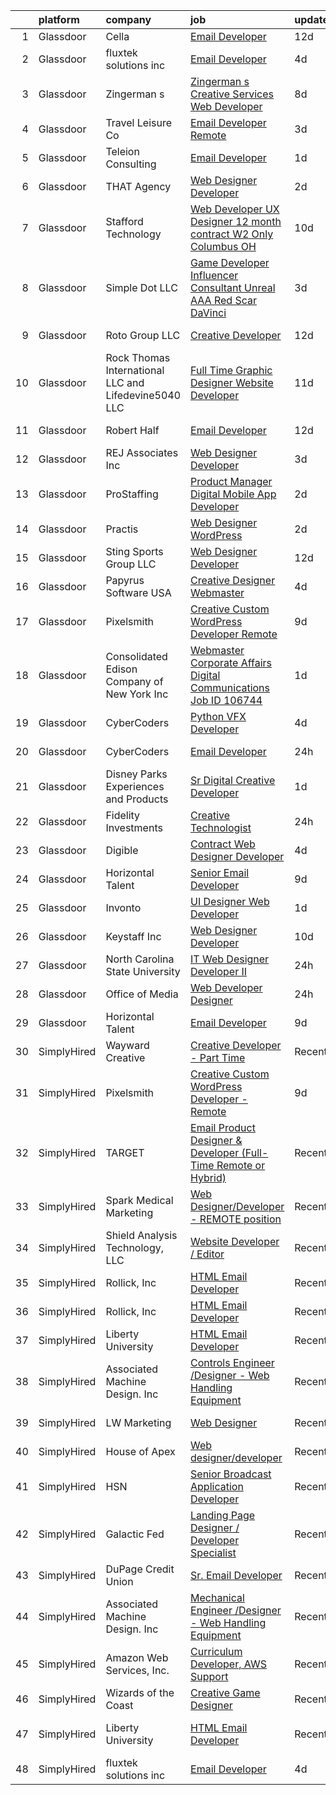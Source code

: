 

|    | platform    | company                                              | job                                                                                                                                                                                                                                                                                                                                                                                                                                                                                                                                                                                                                                                                                                                                                                                                                                                                                                                                                                                                                                                                                                                                                                                                                                                                                                                                                                    | update_time   | location                  |
|---:|:------------|:-----------------------------------------------------|:-----------------------------------------------------------------------------------------------------------------------------------------------------------------------------------------------------------------------------------------------------------------------------------------------------------------------------------------------------------------------------------------------------------------------------------------------------------------------------------------------------------------------------------------------------------------------------------------------------------------------------------------------------------------------------------------------------------------------------------------------------------------------------------------------------------------------------------------------------------------------------------------------------------------------------------------------------------------------------------------------------------------------------------------------------------------------------------------------------------------------------------------------------------------------------------------------------------------------------------------------------------------------------------------------------------------------------------------------------------------------|:--------------|:--------------------------|
|  1 | Glassdoor   | Cella                                                | [Email Developer](https://www.glassdoor.com/partner/jobListing.htm?pos=111&ao=1110586&s=58&guid=00000181e6dac365b4548f1a986017db&src=GD_JOB_AD&t=SR&vt=w&cs=1_593c18aa&cb=1657435505849&jobListingId=1007966590061&cpc=AC285F3A3ECA6BB0&jrtk=3-0-1g7jdlgsak61d801-1g7jdlgsnirlr800-7f36455821577555--6NYlbfkN0ABL5jwqrJX8j4-zsE1pdctockIOMh3bUiDojLxDHSgfnyfdrl215GIT9Vdrv6w9UlNAQDe9zgpwkRXFAZA5RALH8YE3RIAvvXzonzkZLfOerjsePMXvogECXS4c0ppzz40V83eF5oGg6bBktiSeaQIe9_A--3_Y5nLzkkj9onER-eZIhOaVVd_mNW-7LL748JBQDnemcUratIjm8E2wpFrSjbWnOR1TlbR65NsNYz7RlezqK3NnN-pKBSJKHNJOmNXcE6Vu3j8WvGiSuPEenpNo7dlb5zrlA0C7Cjk7SZs7TGA_9QHyCmiZzmzGM_kqDYTq4DKs2r0ukTd9piTZtlUvf7CLEZc4H1zZoqE1GNA663kl61wgqQDcxdD-vgELSpeVuiWDxk0p9jvhskrivYxfnhQ9hP732pBnoJj5bEsGoAL2_80S1cxFGE6AU_PNwuA66xp55uKSBC-qv0dxtOtfmtLDvPZn5QDfZwCn6Fg588Py1u8l8wpagEG-t9rO5owEb8TA37VgYJCbxq8KMLPQ-8HMFyI_myQP9Pa1a9FYpJwUvkRVyArG085IBo3-CYkd4BNPZSom01Xe2nbDs3t0aIDDiGe5dkrJJkfEaDkWB21LURamnsyPEmK515QIxMwFi8HFBw4Wb8EKv8VLWjcyot37yodPi949hYJjrwtWs6oilXQ7jRswXYGQwA0DmowViOwmkJTcbMHhjfYp27w50u3_YW1G7MjSkDso5uJ22nYWdHAZFl-)                                                                                                                                                                                                                                                                  | 12d           | Dallas, TX                |
|  2 | Glassdoor   | fluxtek solutions inc                                | [Email Developer](https://www.glassdoor.com/partner/jobListing.htm?pos=130&ao=1136043&s=58&guid=00000181e6dac365b4548f1a986017db&src=GD_JOB_AD&t=SR&vt=w&ea=1&cs=1_a1c0bc06&cb=1657435505852&jobListingId=1007984862555&jrtk=3-0-1g7jdlgsak61d801-1g7jdlgsnirlr800-1c6e3ef8f3a17f53-)                                                                                                                                                                                                                                                                                                                                                                                                                                                                                                                                                                                                                                                                                                                                                                                                                                                                                                                                                                                                                                                                                  | 4d            | Remote                    |
|  3 | Glassdoor   | Zingerman s                                          | [Zingerman s Creative Services Web Developer](https://www.glassdoor.com/partner/jobListing.htm?pos=119&ao=1136043&s=58&guid=00000181e6dac365b4548f1a986017db&src=GD_JOB_AD&t=SR&vt=w&cs=1_0a281d7a&cb=1657435505852&jobListingId=1007977772360&jrtk=3-0-1g7jdlgsak61d801-1g7jdlgsnirlr800-e499b32af42d88a0-)                                                                                                                                                                                                                                                                                                                                                                                                                                                                                                                                                                                                                                                                                                                                                                                                                                                                                                                                                                                                                                                           | 8d            | Ann Arbor, MI             |
|  4 | Glassdoor   | Travel   Leisure Co                                  | [Email Developer   Remote  ](https://www.glassdoor.com/partner/jobListing.htm?pos=120&ao=1136043&s=58&guid=00000181e6dac365b4548f1a986017db&src=GD_JOB_AD&t=SR&vt=w&cs=1_b45f61de&cb=1657435505852&jobListingId=1007987719084&jrtk=3-0-1g7jdlgsak61d801-1g7jdlgsnirlr800-df45235fbaa2db25-)                                                                                                                                                                                                                                                                                                                                                                                                                                                                                                                                                                                                                                                                                                                                                                                                                                                                                                                                                                                                                                                                            | 3d            | Orlando, FL               |
|  5 | Glassdoor   | Teleion Consulting                                   | [Email Developer](https://www.glassdoor.com/partner/jobListing.htm?pos=124&ao=1136043&s=58&guid=00000181e6dac365b4548f1a986017db&src=GD_JOB_AD&t=SR&vt=w&cs=1_f402a8fe&cb=1657435505852&jobListingId=1007993410201&jrtk=3-0-1g7jdlgsak61d801-1g7jdlgsnirlr800-f79fce18421b1974-)                                                                                                                                                                                                                                                                                                                                                                                                                                                                                                                                                                                                                                                                                                                                                                                                                                                                                                                                                                                                                                                                                       | 1d            | Seattle, WA               |
|  6 | Glassdoor   | THAT Agency                                          | [Web Designer Developer](https://www.glassdoor.com/partner/jobListing.htm?pos=105&ao=1110586&s=58&guid=00000181e6dac365b4548f1a986017db&src=GD_JOB_AD&t=SR&vt=w&ea=1&cs=1_32015969&cb=1657435505848&jobListingId=1007990020797&cpc=EA19F5B90D514204&jrtk=3-0-1g7jdlgsak61d801-1g7jdlgsnirlr800-0c50c41ba30ab75e--6NYlbfkN0CNPXhQHeQmpFLG1zbnVry6FDwS6k36Zx3mOturxRE7VTwd-PHBCgegvK6MSUCpLPNO5VeDiSWy4Jg_X4vF36py9cvxKfHCa3YoYBIzWKw3WHI5I-J9NyizVTVDg5tcklXjn-A-4m5usbuY75GunOoLcnQEC6itfPuGb4uBUW9zcmWdS5i-3rDgLi_VQXhNEa-1ifv7vxm_9tMly4XF2rnljGmNI_KVv9uOyub_deCoLDCFCTsdmUmA-k0Q7cRTuC1ycwMB4y-3sqw4yj9EEJW7a9hqPwgDWMbuECbdYOGAEYLQa4hp7pGqBp83Ua3iKq2atl7iTWDH00s-W9Dc89Z2VYftxHUrf933EFlkDOzRQAh2RzE_FXVoOAqaHMkhRRA8T9MOETmJbSOfOdpawJU6rFfvB5AWHAS8LNdhZfVxNAsXMOQSkCMKvhADcbGpyn5J67-vLydKSX8JaCQ6p9UoXk93BPWkKji05HFRqidSwfj1QW9g3oVLF36IgGmMpdA%3D)                                                                                                                                                                                                                                                                                                                                                                                                                                                                                                        | 2d            | West Palm Beach, FL       |
|  7 | Glassdoor   | Stafford Technology                                  | [Web Developer UX Designer   12 month contract   W2 Only   Columbus  OH](https://www.glassdoor.com/partner/jobListing.htm?pos=110&ao=1110586&s=58&guid=00000181e6dac365b4548f1a986017db&src=GD_JOB_AD&t=SR&vt=w&ea=1&cs=1_8aa897ea&cb=1657435505850&jobListingId=1007971130812&cpc=DF7064BA3070673B&jrtk=3-0-1g7jdlgsak61d801-1g7jdlgsnirlr800-e39db80a9aa7d04f--6NYlbfkN0Dh8yKYC7BtZqCs9O06EjIceWgqnuO8KhgnlZL1JbrNEHyUzea-VWsO4AwzTdDq9oex065CnBuZNi2Njet5iSmUKf_4dXYsBQuXAST_qHsjnIiLdW8H6Zri6wTXtMqX7wZhvVxEvwAmrGQs9gsj-p9DAyrmFS6ZB_LWZ8XsPhSs8hx2umGi0Wp7uLPmKScGxksvmgu7K8OlMPoGgfoYC4XOf8JcIvIpPDuwFd7nKq1lVB_fLBHJB3dLN6ZZd05i6t4mB-7MGLksJ1RnJHzyRlv73q-IG_7Bkr3ONhfwPE4qgDgIdi2xY6i0R3xoM5NB1toJcIFAnD3K3SAuBO-2w3tJn0zWVcJlIdZwuO4L31aH8HTOdIVaVXKHbTuMjBn9I_IP1t4P3O8_jedrY7yfO-L7vMZRRATgSVchXX0oOkkd4F-Bst2ayZHgZ8ZaaOSzyN10Tl-XwZ7jYX1pW9lR_mjpEqeGwJLb_vdDeVqYNYzvdv5sohtJ3kGZ8zAbPEGsksla9uOg2qlDsAG6CTNHbDtge0eZuYrh4xZH4kLSGgjkgOSXNiLDsxG9-iURI30Y9BKljl1x3u-iAQ%3D%3D)                                                                                                                                                                                                                                                                                                                                                                          | 10d           | Columbus, OH              |
|  8 | Glassdoor   | Simple Dot LLC                                       | [Game Developer Influencer   Consultant  Unreal  AAA  Red Scar  DaVinci ](https://www.glassdoor.com/partner/jobListing.htm?pos=106&ao=1110586&s=58&guid=00000181e6dac365b4548f1a986017db&src=GD_JOB_AD&t=SR&vt=w&ea=1&cs=1_8ef3d060&cb=1657435505848&jobListingId=1007988169468&cpc=4B86475FAF393599&jrtk=3-0-1g7jdlgsak61d801-1g7jdlgsnirlr800-ea5796f865d45b2b--6NYlbfkN0BkSfjZlGN18gGtpPg_86ZemVYx4Wh63Xcamy2Q7-7wZ-kin33G1bwa6GZPxrqSHHz--SXSexNnOl5TpH3iKffomPqSxWywkMvBVfj8_1dHgt1X1sxFsX2CQ3Yp8jeLenVdGl8MCLpVwCP3CBbXsZinkrMGelfkvibICkQIKwvALSEFv-9xIQvqZ2ahKLy97im9zKaMI3DF_JxV31RIF3uMiCxue6kWsxoRBI1bPf7nlzxygfmV5k_bre23CJUgCA0Whb9mKmHsFKZHe6A8Gm6ua40doFBMxgpow3o9jGEFSLvWjWksCjF_yhwHMubWQPH0oS-b3D2724A2AJCvJOLRLnnMnqi9diPXyuZNPCu7hrwqFspoUHLarSMEQI4M1Pzrx4zEy3HsAovYlUE1HKJ4ZZ-WvuZPtUcE0TTLiZ5IYf9QOHDtUnX-h8Kgt1tk2UNIiyA9-P9Wag2WbyjBIVznBohZyoBuEykzzGyq5RkB5EUSKim0cLnqM848bEafxJrdK8IHsa64O0E_nlUy7TgvHb_tV_Sr_qGho9WvqdzCOlzzO5rUPBiL)                                                                                                                                                                                                                                                                                                                                                                                                     | 3d            | Remote                    |
|  9 | Glassdoor   | Roto Group LLC                                       | [Creative Developer](https://www.glassdoor.com/partner/jobListing.htm?pos=121&ao=1136043&s=58&guid=00000181e6dac365b4548f1a986017db&src=GD_JOB_AD&t=SR&vt=w&ea=1&cs=1_5c8d372a&cb=1657435505852&jobListingId=1007967008548&jrtk=3-0-1g7jdlgsak61d801-1g7jdlgsnirlr800-908299c00590ae69-)                                                                                                                                                                                                                                                                                                                                                                                                                                                                                                                                                                                                                                                                                                                                                                                                                                                                                                                                                                                                                                                                               | 12d           | Columbus, OH              |
| 10 | Glassdoor   | Rock Thomas International LLC and Lifedevine5040 LLC | [Full Time Graphic Designer   Website Developer](https://www.glassdoor.com/partner/jobListing.htm?pos=125&ao=1136043&s=58&guid=00000181e6dac365b4548f1a986017db&src=GD_JOB_AD&t=SR&vt=w&ea=1&cs=1_bfed4629&cb=1657435505852&jobListingId=1007969293875&jrtk=3-0-1g7jdlgsak61d801-1g7jdlgsnirlr800-fd15af229bac0b59-)                                                                                                                                                                                                                                                                                                                                                                                                                                                                                                                                                                                                                                                                                                                                                                                                                                                                                                                                                                                                                                                   | 11d           | Phoenix, AZ               |
| 11 | Glassdoor   | Robert Half                                          | [Email Developer](https://www.glassdoor.com/partner/jobListing.htm?pos=113&ao=1110586&s=58&guid=00000181e6dac365b4548f1a986017db&src=GD_JOB_AD&t=SR&vt=w&ea=1&cs=1_558386cf&cb=1657435505851&jobListingId=1007966987917&cpc=6FC5BA77C9A4CD78&jrtk=3-0-1g7jdlgsak61d801-1g7jdlgsnirlr800-08570e393c51694f--6NYlbfkN0CpzDdaQkua3np5pkmj49lKioZwmwxQ-yx5plwbYmV_M5St0DD8rCm1b97fu_mRPTT0lX9fIyOGuKZAagrYpKe9kmVzJG0uc1dRY7ZhFZ2MacIHCknr7RtkoHkGKQB2stR3LEPv25-qcAvPVUzTxutNrVTz7leryGygVgH6ADYWPkuYiKSf2bzRWWNvIOySM3A2zh-Pr4DSO6UaqXQ-XBOgFjqHMOwerAku8lVcILp8rFqg_BJbxe5K7I6KjOCwgRKMNiXSl3g9FtbLl-GmmiI-jEU6jIytkkAeUR3gy8RlTTF-yAe_at_czFiZ66xdeYMFMzBORayav7Io76OSHyChNy1YPUmh_XO1uhFW_aXcPOHItj8p-IbYueJlU0nnbmvR0Ze9eMoPwYK0v6XF94q6t6Ds4vNET_naAzHTc6Y7USk-2abGzse3zrcgB184vf6P3ORXLIDY0-Cwp_OOAGRaWhevTmCuPoSorpRdB5wtPKXfTnLqNankRDjc-69iyFAOpD1oMD3QFTa7VGC0LVHvH8wnhxdHppfXu3jH63k3kMY-hOlOlY7E)                                                                                                                                                                                                                                                                                                                                                                                                                                                             | 12d           | Minneapolis, MN           |
| 12 | Glassdoor   | REJ   Associates  Inc                                | [Web Designer Developer](https://www.glassdoor.com/partner/jobListing.htm?pos=103&ao=1110586&s=58&guid=00000181e6dac365b4548f1a986017db&src=GD_JOB_AD&t=SR&vt=w&ea=1&cs=1_75cc2ad1&cb=1657435505847&jobListingId=1007988000128&cpc=20E46BB5786CE82A&jrtk=3-0-1g7jdlgsak61d801-1g7jdlgsnirlr800-052e4508faa82851--6NYlbfkN0AF_bfm7gzr-f4HtFIOaurJ6VoJjpjfwwjpbPTStdJTja__rm5RFnvmIqP4IgP5Pe_UU-mMrW9psE_3WYuQ8Ej17TjZ_ZnA4Ef1kqQtaP5Yhw0aYQ7OXMBUsZ5R6ikwFO_ZxKqfT8jnjqHckvi7M8tWk6QVmuJpZbrDpHBnb4jmRTPIj_Jz4SB2f0nEXRIQ1fqvp_bXV5OixrmSQ3LqpqVDYhv8HoFlmvky-QqYKQ-q1bjMvprvR-VgP3-1SZnTkgH32sYPcxYesUA6ljqschtf27XX7jljmDFdNrxFHdB11rCcKpjFr8guVbMjVJ86p3gWORu_6kwtehmZ4Ed7hnKL8aPVyA073VhjDZ9beu2ugWnBV14bKCnPe_xu_T80f3zuZIQEywBRcsfEBzR5jU_wSVfd1YEXbo5LcRtG5P7qaeXaVgMLatkWLRbREnFIOHQrrtgnq3tXthLjVPgmq_TXGB3fQOPkAD9MkaP2Gg6U39XqZ7SM1j25JD3UgZkaeMQ%3D)                                                                                                                                                                                                                                                                                                                                                                                                                                                                                                        | 3d            | Fort Meade, MD            |
| 13 | Glassdoor   | ProStaffing                                          | [Product Manager   Digital Mobile App Developer](https://www.glassdoor.com/partner/jobListing.htm?pos=114&ao=1110586&s=58&guid=00000181e6dac365b4548f1a986017db&src=GD_JOB_AD&t=SR&vt=w&ea=1&cs=1_cabc53ff&cb=1657435505851&jobListingId=1007990765446&cpc=07D58528F3898F33&jrtk=3-0-1g7jdlgsak61d801-1g7jdlgsnirlr800-ca10ed312e41fe5e--6NYlbfkN0AFarPR8D3duU7qpLcJ6p-31Huttu-Q-LVX-SyTHCDS0ubEdaOx2qEZT8RNXisE4W3rt1JqpsILf5IGCip5UzShqZXEZBvpK4iKZhdREXMHgHPJfIAXepYX6nOtfIF1JdWKqAASri_66GKu7Ji70P51kG9kXLr820bIhAtu4qwCVfTJ6MH7Wh6vx3tFGakrEhUeDzVaSK85Ui1MZ_gMNm6uwBd1YjmUMuhXPl7XhswKEAEmdtTG1lEsiYvs8upfO5wZjTOtDx1ROipk23o2iux-9uB_AmCEgWNLHOrOYkZXQv7fqA4f9Pn1-PN9eCXXKpBXG0oBt1l27pye_lUevLw2hvzaOGablm5Nv6CKl5A4uZVDKFYUFwJQ4K2unPnYTobcGC5NobYNc3bgokfdSuSC6vUatINFMvkbCRcjHm3Jn8VkueYLdSMRI3mNmfKxm9cs8tZ8EePT5lW70MVKdhIytkdJGZD3Roy0RnW3Y5V06ql0rxtL0NDG8YLXTWvjkTpKHfHXnYK72A%3D%3D)                                                                                                                                                                                                                                                                                                                                                                                                                                                                  | 2d            | Mooresville, NC           |
| 14 | Glassdoor   | Practis                                              | [Web Designer   WordPress](https://www.glassdoor.com/partner/jobListing.htm?pos=102&ao=1110586&s=58&guid=00000181e6dac365b4548f1a986017db&src=GD_JOB_AD&t=SR&vt=w&ea=1&cs=1_13fae0ea&cb=1657435505847&jobListingId=1007989893537&cpc=5AD91290C07BA34D&jrtk=3-0-1g7jdlgsak61d801-1g7jdlgsnirlr800-b83e3ad3f0244a34--6NYlbfkN0CPEiJEzZq4I_K6S6Q9VC1QMfIsI0INZ1UYi7vjgDL48do-bvsq3-GMN3KEosZIajNSI3JzVhNe65qgyXMt7z25L10GIP3zLiv2g09gd65qqfFZ_Py2byReBGzq0Rasw6PkH8gjqqIArsTaBnCQfIq9tYeDe5RkGKuQnPk_XU-t--RW9d9SmnVKmNuTlQyHDE7Mxb9cqQRb_J9dUZypjIGHUeM052z4v6TzJMVNAmEqoltsC-y4B0uNx7ELtKKrKlniUQn9U9fiqpOtceyNGKF4tK-gN7gpBy_pAiz1BEEuTOO3hOC5pvnwhM-aTRMOJQTW7d3GoAdEABpj9MzlFGzvHd8JAnlY-U8drCOZ1MXLI_zrLg7xmBCxSaAMEPTCT_UvCXsqmOamaqWCs6JsLx5hfDD29T3xr_A3IABlhupSrKZJJFJWTxhrjG_xC-a-j9RLAWZfPq5AUqdue_ArSP8kinqvYmivrnfM7s_8z-KFwyJA5efCt3TPGFEqZ6IPcBNlh-o8A2hNrg%3D%3D)                                                                                                                                                                                                                                                                                                                                                                                                                                                                                        | 2d            | Charlotte, NC             |
| 15 | Glassdoor   | Sting Sports Group  LLC                              | [Web Designer Developer](https://www.glassdoor.com/partner/jobListing.htm?pos=109&ao=1110586&s=58&guid=00000181e6dac365b4548f1a986017db&src=GD_JOB_AD&t=SR&vt=w&ea=1&cs=1_bc5ee0ec&cb=1657435505849&jobListingId=1007965945473&cpc=C3517E2410EFB392&jrtk=3-0-1g7jdlgsak61d801-1g7jdlgsnirlr800-7aa6ed2c7a1666f9--6NYlbfkN0CO3DEfAY9A68AIVwcxeRGvQUfeLcLgbZIyCfLEHxv2SZVKkquo_LQo712HIgkdXbJ-nyzvMI5zAVDDxnBB20dV19Pjqj4grMzYD55erRDGhyKWRc-5yL7nhPy2_nAEKeYIgowmybDNDjYvnbAiTZMHc0zKbFKNkRkOR4dQlsFasbfCPDHFXkQgfJvKytGSIu8kUfjqQsbzi8_30EZkbw4WVCxLsyjTII94hkRlQtuoZJJRE28rydDTW3XzIKfJafZc_Dg_OaBKEQvuUgHNgF3dqlGc3OG7xwax7SgZf3UcUD2Jvk09E4-UBwjoj9GL6H6ddcbfjZG0Y-HZD83c263KG1RyLenBbc1cJKUmXNRkgRInlJ-BaHVEBMXSBgoZnHTZHGBcmxn7uqpbcxW7PEO92bT0a6fudMY-0qKin7wBtmRLztgaFN-sqfjavmz1FgmdIPZGk8ijpDywxPAa1RE3sZcOwVxKwFL_tTu0HPMVO3bP19bCUUTopUK4b3DD59o%3D)                                                                                                                                                                                                                                                                                                                                                                                                                                                                                                        | 12d           | Addison, TX               |
| 16 | Glassdoor   | Papyrus Software USA                                 | [Creative Designer Webmaster](https://www.glassdoor.com/partner/jobListing.htm?pos=129&ao=1136043&s=58&guid=00000181e6dac365b4548f1a986017db&src=GD_JOB_AD&t=SR&vt=w&ea=1&cs=1_579c3879&cb=1657435505852&jobListingId=1007984443702&jrtk=3-0-1g7jdlgsak61d801-1g7jdlgsnirlr800-afed7fc09b07241a-)                                                                                                                                                                                                                                                                                                                                                                                                                                                                                                                                                                                                                                                                                                                                                                                                                                                                                                                                                                                                                                                                      | 4d            | Southlake, TX             |
| 17 | Glassdoor   | Pixelsmith                                           | [Creative Custom WordPress Developer   Remote](https://www.glassdoor.com/partner/jobListing.htm?pos=117&ao=1136043&s=58&guid=00000181e6dac365b4548f1a986017db&src=GD_JOB_AD&t=SR&vt=w&ea=1&cs=1_8a9516f5&cb=1657435505852&jobListingId=1007973883449&jrtk=3-0-1g7jdlgsak61d801-1g7jdlgsnirlr800-9ace6d2b283665ed-)                                                                                                                                                                                                                                                                                                                                                                                                                                                                                                                                                                                                                                                                                                                                                                                                                                                                                                                                                                                                                                                     | 9d            | Remote                    |
| 18 | Glassdoor   | Consolidated Edison Company of New York  Inc         | [Webmaster  Corporate Affairs Digital Communications Job ID  106744](https://www.glassdoor.com/partner/jobListing.htm?pos=107&ao=1110586&s=58&guid=00000181e6dac365b4548f1a986017db&src=GD_JOB_AD&t=SR&vt=w&ea=1&cs=1_786e33c0&cb=1657435505849&jobListingId=1007992531178&cpc=4B4B39186BDA197B&jrtk=3-0-1g7jdlgsak61d801-1g7jdlgsnirlr800-61243dc3bc80d09d--6NYlbfkN0DAGtXxJq4ifnMqGPxfLFKEBklv6ysVHPdhOHnfUGcu7gb8r8ggcmCZ-8VvbWisCXkLo4fnVpxvfu5FtQcBf4_1svyjZdgVDZ916k1WmTtLUmG-83BphqwOFbkQWJiV7I_qTbFKK3eYw_13JhTVD_GTHgXBYKC6WrpW8MusSrpFCroyeQW1SDWcvaoMGZEApNOkbuMcUVxxlrJQ8XqMABvLCYWdIjXVsJgDSAUhk9m_CQqebRCmLSN8kcbmfbkYeyW0mAuyhAh8BMzlOEuZ_Uha3UZyoV6HYvJd2pHyM7pWSpaovkWXXKtAmv74fCIIi8it8cMjmxeFNJtZF6oN77-mtVkoM-xoL0tOs8Mx56S2_dOOBZfjqbAmuEu84qS3rh3gUsiCIwfqv4v_KynDXRj3E7L_5iAc2pJKtnYpyvDOmKepuYmePnznrnNqGFQ5byP0OE6xlkcTYMJFUCDEcH5NNgX1kRKJq5ttqyzvdW1wyPZ990kvAtEKFGi4xlbFt1E%3D)                                                                                                                                                                                                                                                                                                                                                                                                                                                            | 1d            | New York, NY              |
| 19 | Glassdoor   | CyberCoders                                          | [Python VFX Developer](https://www.glassdoor.com/partner/jobListing.htm?pos=116&ao=1110586&s=58&guid=00000181e6dac365b4548f1a986017db&src=GD_JOB_AD&t=SR&vt=w&ea=1&cs=1_86c2f85b&cb=1657435505851&jobListingId=1007985385413&cpc=334ABAF5D42DC775&jrtk=3-0-1g7jdlgsak61d801-1g7jdlgsnirlr800-8d85c9f317f2e93d--6NYlbfkN0CpFJQzrgRR8WqXWK1qKKEqALWJw739KlKqr2H-MSI4eoBlI4EFrmor2FYZMP3muM3nsBG02Gh-cc6ekLzAHCMs_fCPfxhRZlDHgj-zjZhqHlxBaaTtR7hXuCxmo1fSqLhiqBZ4HyI_Yi96XvE-idvHZBBGRPflCEZ0Ogkx-cC0b6-_i6yjPtV92b8sTm5zj2kF2Gb5DyXxC5E7XkBy9h2gy8UzFdNnNNQlJtUev4_3Q-4xb-IRtbQR-sm2EL69c-mqBJ-WQGyhtlnGLDcfzKiourZgjRenwYt7Bkva9_pn5rZyuPWgcPE034_KvwKi1YQDiKktOYSRTKpN6b-vkFnSYIzLNFd2UP30pkNzzc-8GeGFM7g8M8tNGVtUC70_8ePxGW8QIm0BW0ucsKNqQeQBqhnED87wO0uIvSAgYeKxANnzlXNpqhiwS5YTcmr4pwVmrewpK0NRYtKRJkjcOJRE2LYmuOuqe6nqGD5jGe0uirRklb8b5k8xyDiClKItNFZnLoNpy41UgYQeLf-yTw1T5ZjRvJ6Svjb4MhOW1S-1SZqohd3EpoFaRoUFUTa7RNBq2RV0ZfNCO0tu7DNEFBI4kIlsnZX2PqUAXgGHuE0gqOalzhlqfg_8auJ3ht3QE_1gJ9zK9bZookMZHkWvLYMCY8dQIBHIGQOHF3x3vDJVji0Dj8NKq7SMtr10VBxSZ3r-1I4hu1ISnRrSDmWkf-hx38QiQDxtk2AKHzQVRH20H2jchtEnvAtK3AxxiyrEytJBp5dpHvrsYEBkTi0d0ujkaUiMuxn2cVDkJ31utlivyvE3AWKRMeSSO27ngC6zgtZ4I8PGkWTDXRZEVWzE7vJpMYKW8ja8272UOFh-ilOFPgYyREBP7ecmLxFK45_4Zs_bH3-FoorntEAnRigccXzoUmT583AYb7O3LnuEfPHfZzFSKLbbofXzYB8lqWJWedBRiPHHzeNJdIAo3mXfS1NJouxMG_m6XD8%3D)          | 4d            | Burbank, CA               |
| 20 | Glassdoor   | CyberCoders                                          | [Email Developer](https://www.glassdoor.com/partner/jobListing.htm?pos=112&ao=1110586&s=58&guid=00000181e6dac365b4548f1a986017db&src=GD_JOB_AD&t=SR&vt=w&ea=1&cs=1_6d81bddc&cb=1657435505850&jobListingId=1007994356934&cpc=FA84DF7EA1EC2398&jrtk=3-0-1g7jdlgsak61d801-1g7jdlgsnirlr800-9ebcfc06b63e4004--6NYlbfkN0CpFJQzrgRR8WqXWK1qKKEqALWJw739KlKqr2H-MSI4eoBlI4EFrmor2FYZMP3muM12TYa1eX62s0ys6S2A21TKCu-tc44chzezq9ryJO8on7zPdsp3KFCKB7Ih_GUzlZuoTf-3r5cElG9zkie-TmqrHl5gwQvyfjeR-RKgHq1nIBQbAOIE76b-g3zbraKba2BGmgQkr_DINAE3iLxb0rtz3FkViHTonnEL5BErb9AFzKDsmuK7SJXKco_5YZXwiQ_ikioUZSXM8k6z4CqvqWVmTzgwsMulY4WeHNZB6Ns7rQ2mIV-SpKSoKCWUitTXMtSMaBFJuvcN0i4Y7kqC3r0mkzE-NzGJ-cw4YWPu3y08XpctK7dq5Wy6idWocO1H1y2BsjoO59Zi3MzZSdHoXqSAFQ-D3iOJa_4FMmVTV8LKeUXXyDDB8UHygdf-PyezOKnAuaGK1HDn9Bw6kFn5zJORN46eDVCTFRSpJcIp-UzVyVxpHNPx3ZmWSupPgqPSF4xF2AMwahToC8anzyCaV_GP7num2o4dBldCGSjF62eT1aPCzxP786kgN9cpUdrSmi7igLSM98Pfn2RcOrZR3DEV0PSYtV3NteT_mZtiYMcsCmQZT7zjevDbTsJxA2qrBlBtdJTr-yYiFPj3FV6EOZg-02xgfMQKFpRdcY-JMcr9CVF9-I_-8PFbvWqGnAjwJwCTLwIxK6QVbWwyiqipaiSuNJjw99fgJU1FBV5keYrEseh-GpjR5Y0D52Ghysq9w6lo0xKjpyRHYKleWMCJM_f-QU-Hon_R-NBkr1FQFw7VeF7HJlKsFZ725DLHEZtcXN3qXIRdyxQDcW4bAxonf75hvG8_p4o1bvKy3lKTLmCqoS4B9rR2dNgz5dEIGV1QWZZupplMArd3J52xnLd9oUV1s7EAz_MnKCZslLukoQfT20XZxitqdqLP7FWgiMaYEqqyOZOW72xIvXwqMBJiGz94SxrQctrHViSjL-l2OW0dtg%3D%3D) | 24h           | New York, NY              |
| 21 | Glassdoor   | Disney Parks  Experiences and Products               | [Sr Digital Creative Developer](https://www.glassdoor.com/partner/jobListing.htm?pos=118&ao=1136043&s=58&guid=00000181e6dac365b4548f1a986017db&src=GD_JOB_AD&t=SR&vt=w&cs=1_dbb5b18e&cb=1657435505852&jobListingId=1007992753408&jrtk=3-0-1g7jdlgsak61d801-1g7jdlgsnirlr800-f33f72b6fa5925bd-)                                                                                                                                                                                                                                                                                                                                                                                                                                                                                                                                                                                                                                                                                                                                                                                                                                                                                                                                                                                                                                                                         | 1d            | Celebration, FL           |
| 22 | Glassdoor   | Fidelity Investments                                 | [Creative Technologist](https://www.glassdoor.com/partner/jobListing.htm?pos=127&ao=1136043&s=58&guid=00000181e6dac365b4548f1a986017db&src=GD_JOB_AD&t=SR&vt=w&cs=1_a9aa573e&cb=1657435505852&jobListingId=1007994185960&jrtk=3-0-1g7jdlgsak61d801-1g7jdlgsnirlr800-6fb7f121fb734c78-)                                                                                                                                                                                                                                                                                                                                                                                                                                                                                                                                                                                                                                                                                                                                                                                                                                                                                                                                                                                                                                                                                 | 24h           | Boston, MA                |
| 23 | Glassdoor   | Digible                                              | [Contract Web Designer Developer](https://www.glassdoor.com/partner/jobListing.htm?pos=126&ao=1136043&s=58&guid=00000181e6dac365b4548f1a986017db&src=GD_JOB_AD&t=SR&vt=w&ea=1&cs=1_d402d11f&cb=1657435505852&jobListingId=1007986118313&jrtk=3-0-1g7jdlgsak61d801-1g7jdlgsnirlr800-e318e2dbc3f9b5b6-)                                                                                                                                                                                                                                                                                                                                                                                                                                                                                                                                                                                                                                                                                                                                                                                                                                                                                                                                                                                                                                                                  | 4d            | Denver, CO                |
| 24 | Glassdoor   | Horizontal Talent                                    | [Senior Email Developer](https://www.glassdoor.com/partner/jobListing.htm?pos=108&ao=1110586&s=58&guid=00000181e6dac365b4548f1a986017db&src=GD_JOB_AD&t=SR&vt=w&cs=1_a710dc5d&cb=1657435505848&jobListingId=1007972439444&cpc=C5F9C09AE97B3D2F&jrtk=3-0-1g7jdlgsak61d801-1g7jdlgsnirlr800-ad973cc9f110c622--6NYlbfkN0DVLD0NwOQENOe9ZSCJLsOt28qZmO4545ePKxrhyheH8quYXvZ38a0yFLKpQDQrT0zXuiJzZndoXWaC9_lRGix6oVlJ-C5BL_LXio43skp-L5p0C-oKBSPuP__SVs98OcHzQ4CoVZnBiiSyjxBcpBp2yeFJmwEjS4dA6rxyyl_t-lt_PQ6uTA8zFfj_Ew7-vyKwedV2KyIYn4m6m-1MPaTGh8_fvDBqk1gauUeAqMydQ_FV72_7Md8HmRXjEmNEclO6W7LXTECZwSMpfIK-YINdS0VRubhTc4zk5BHE8UXvqsarlkPA-XNaHlwXOr9qXYGhJvIvZpU_cBEyB23i8mg5UoFtfHuHD7IjV7HF8gRipuqAa6JGPSPLdRDYoghH6VvFIIE4zT9f-co_YpWgi-oBMSibtmzzdOoTtJ-1zTeL42fP4mP4YUlqrqJnS2H0nJgKHOAirmLk7x4ozey55H2lNwdOLDukMAiJ0b-AxgHVzjz8tAF8vKf4vQKLp5_zyjb9fNog7AJ7r94TuYpWNQQ4ERYz276l7y1sh9zev2GUbld_GyFrYtwf0QevoZKTKIkBctLLJS40L1nh062PB8aIlHXSGtvoll0b3TqVPSr981qUwsEVcwgDgHHSrhX18UIBe7E5avw6gLR4LRcR8lBUigSQk5se7R6BZMcDCxcTugHptWt8EV3odz3sRI87MPaONzgqyOl2qOAnIBXBwoI3E8Gh7ZIbRWowv6kYBwjrKWjMv2t1YXB3fYlnPqlvqsIqGXABYvLwuKKpwMi03S_sLyH4pYsrMp9VfxdyMsLJp3TXQd9mU4OdQcr3Sv1YU31OWnF9IM4H2WP2Yg0xhXsiX37ngBj2W2YuTR92kaR_4DiIA7_2se5h2Gi6i1eA-1rTKRVIVg5OA2HNfdiIu6kJ8o9vtRADb39ys7c0GDjxnQMu6-5XOes6zzablX_mHlWAGMsgjB5bAQ%3D%3D)                               | 9d            | Medina, MN                |
| 25 | Glassdoor   | Invonto                                              | [UI Designer   Web Developer](https://www.glassdoor.com/partner/jobListing.htm?pos=122&ao=1136043&s=58&guid=00000181e6dac365b4548f1a986017db&src=GD_JOB_AD&t=SR&vt=w&cs=1_527c41ea&cb=1657435505852&jobListingId=1007993949903&jrtk=3-0-1g7jdlgsak61d801-1g7jdlgsnirlr800-8a37152aaeb92afd-)                                                                                                                                                                                                                                                                                                                                                                                                                                                                                                                                                                                                                                                                                                                                                                                                                                                                                                                                                                                                                                                                           | 1d            | Bridgewater, NJ           |
| 26 | Glassdoor   | Keystaff  Inc                                        | [Web Designer Developer](https://www.glassdoor.com/partner/jobListing.htm?pos=115&ao=1110586&s=58&guid=00000181e6dac365b4548f1a986017db&src=GD_JOB_AD&t=SR&vt=w&ea=1&cs=1_dbc567a4&cb=1657435505851&jobListingId=1007970550150&cpc=9DC6E4D8324653EE&jrtk=3-0-1g7jdlgsak61d801-1g7jdlgsnirlr800-6ea883df56a60318--6NYlbfkN0CHgS_wzlMcrvkFSTxOeOhCaeJoE1AOAz6J2tb2UKLBi5qrou3ur_Aur7w2iabos9Zw4ksro9B77gkeFFfNLaGcrMam0SLA7d-J0bQCr2Bh1vTgcjT9DoLMwD6cIQ7F59aCovPcs-BGxGMtJUlgR9kBwTYSgt1_UzXYOJkzocPpI_5WIb05ZvbaKV83zPoSgPsCEMCpZe3IYXJCbeF2uaNlpBVz_xdqQsWduXDvhdXU1rTCALr2zTHretwRtkOC2TiMZA7t4i3fK5_n3GxdOtt627cvRHfGTy_N3d8taOXM7UluhXQVJpKk6y3RP9JeJ2tIEbQMc5-PamtaGAi6BMOVYd-BqnfWhYGJI1186CXWVkrtwtGAW_xNy4pmQwM_iECO3eGFViSEloWG_bdSnxjthxcSSE2MCi4DZZt-JEQPn7nJPVfoLjqo9vCYdiOOr8LWwmF8rdH78mfGT6iRPo5LfuiQTujibeBdH2R5Wz7kr9xc7ypNZkvhRG_yhGR3_WpT7-vTeeWn8Q%3D%3D)                                                                                                                                                                                                                                                                                                                                                                                                                                                                                          | 10d           | Jupiter, FL               |
| 27 | Glassdoor   | North Carolina State University                      | [IT Web Designer Developer II](https://www.glassdoor.com/partner/jobListing.htm?pos=123&ao=1136043&s=58&guid=00000181e6dac365b4548f1a986017db&src=GD_JOB_AD&t=SR&vt=w&cs=1_a7b93cf3&cb=1657435505852&jobListingId=1007994790643&jrtk=3-0-1g7jdlgsak61d801-1g7jdlgsnirlr800-9067288151ca0c79-)                                                                                                                                                                                                                                                                                                                                                                                                                                                                                                                                                                                                                                                                                                                                                                                                                                                                                                                                                                                                                                                                          | 24h           | Raleigh, NC               |
| 28 | Glassdoor   | Office of Media                                      | [Web Developer Designer](https://www.glassdoor.com/partner/jobListing.htm?pos=128&ao=1136043&s=58&guid=00000181e6dac365b4548f1a986017db&src=GD_JOB_AD&t=SR&vt=w&cs=1_21f84ed4&cb=1657435505852&jobListingId=1007994788041&jrtk=3-0-1g7jdlgsak61d801-1g7jdlgsnirlr800-0151b105839a485f-)                                                                                                                                                                                                                                                                                                                                                                                                                                                                                                                                                                                                                                                                                                                                                                                                                                                                                                                                                                                                                                                                                | 24h           | San Diego, CA             |
| 29 | Glassdoor   | Horizontal Talent                                    | [Email Developer](https://www.glassdoor.com/partner/jobListing.htm?pos=104&ao=1110586&s=58&guid=00000181e6dac365b4548f1a986017db&src=GD_JOB_AD&t=SR&vt=w&cs=1_d918b264&cb=1657435505847&jobListingId=1007972439446&cpc=C5F9C09AE97B3D2F&jrtk=3-0-1g7jdlgsak61d801-1g7jdlgsnirlr800-8bcd3a433f5275e3--6NYlbfkN0DVLD0NwOQENOe9ZSCJLsOt28qZmO4545ePKxrhyheH8quYXvZ38a0yFLKpQDQrT0zXuiJzZndoXX2II2_og38Lk_OGggvSO9R5cDa1XuaYS8ly2njUPG9dFgDQJr5HUj8vCQSGUF5a6AaxPQDYwFjR-qZvbW5-LdVq1YJdEij0zIaGAvaAkoN2FzViPRDG0ab2t_qqB6QSSPjMUCD5bCTaG4WNQl-9wDpT_78v7OytWW59KzTYqp64HtsIFu1M6-WQZADZJ7NWNt0O2_VKkUYFdArUv-59ITBN8GNpyjCExVlsRx9ZUY2iuIQiEqW5Us26hny5HLeOc4Tf3uMnU-iZba0HLZel0caGjA_tW2sP8WgwAiTp2FcIiCUaV_WLQMSPQ1OB_TTQzq2-bvAk5rVDCC8zj_3S7wi9A0I-3VwDomxqxgUmULAbMl-pfxLgpuzAHLDMfdZkoof6CiHnueSB31VES39tpsEoK6ksGLY4rJFGM-FGALI3nk8CyYyxlqZAh6PKKD1GC_yS-15iWldl2JhCNZsOimXNV-0oLTCU5frccipWUjXpod0McMqWX5Lv8sy5kHeELhU4VftiosPOySQe5vL_1PFHIFaBo2SqIzyz7_kx9RkoQxi3_ERyPE2PnyGfVPtg-Ow631ZkZERzwC6uqsdigjimfSzz7a-HwcIkSC9qE8nMF2cDeGL7YDNsvRRjm2N1ItpN9CCpUhMpU8f5B70YO3Tj9VJGFweJozWxPyYkt1sx15l_nNX0L9rlAM5EbQJGgBpUhZyGnBHGcOubBpbrsXnuqiSewCpOh4a3PHm-JcbfTdi_xPsao1yyzvfGYlf4n2uxkQ42Apw3Ct6Xm4a774o_h6-r2pArDqvealvExYddxcBdcU2F01XkBB05iGPaLT8fPve_LxzEk7GbpLw4JlvXL8PX1_v-WssicqA34ViRQ4JhAgnS7zK1MBlJuUEpow%3D%3D)                                      | 9d            | Medina, MN                |
| 30 | SimplyHired | Wayward Creative                                     | [Creative Developer - Part Time](https://www.simplyhired.com/job/q3vrO9Z4pUIh14VjHVVllHF_ysh9GzkcpvNoMHlALIW8clhPPytz-Q?q=creative+developer)                                                                                                                                                                                                                                                                                                                                                                                                                                                                                                                                                                                                                                                                                                                                                                                                                                                                                                                                                                                                                                                                                                                                                                                                                          | Recently      | Remote                    |
| 31 | SimplyHired | Pixelsmith                                           | [Creative Custom WordPress Developer - Remote](https://www.simplyhired.com/job/CSMe5ZOiD_hcyiyf1R0d0crfmboeiyB266PClwOQXhmqnPgx6T0RvA?q=creative+developer)                                                                                                                                                                                                                                                                                                                                                                                                                                                                                                                                                                                                                                                                                                                                                                                                                                                                                                                                                                                                                                                                                                                                                                                                            | 9d            | Remote                    |
| 32 | SimplyHired | TARGET                                               | [Email Product Designer & Developer (Full-Time Remote or Hybrid)](https://www.simplyhired.com/job/ck66o6XmBNf0qi6-sQ2PAFWx8AHpTrpIaRilIQJFRdEMo_NF_6Gw-w?q=creative+developer)                                                                                                                                                                                                                                                                                                                                                                                                                                                                                                                                                                                                                                                                                                                                                                                                                                                                                                                                                                                                                                                                                                                                                                                         | Recently      | Minneapolis, MN           |
| 33 | SimplyHired | Spark Medical Marketing                              | [Web Designer/Developer - REMOTE position](https://www.simplyhired.com/job/GuliR0XO_NeAtyAKDg4CEZHB3ggiKGO7WGmamSrwcPxu6vDt4drqVA?q=creative+developer)                                                                                                                                                                                                                                                                                                                                                                                                                                                                                                                                                                                                                                                                                                                                                                                                                                                                                                                                                                                                                                                                                                                                                                                                                | Recently      | Remote                    |
| 34 | SimplyHired | Shield Analysis Technology, LLC                      | [Website Developer / Editor](https://www.simplyhired.com/job/aB_9o3xir3qpJy5syTIy2N694yL97Zoc3Ew6O-NDkbfiG9ogOTDF1A?q=creative+developer)                                                                                                                                                                                                                                                                                                                                                                                                                                                                                                                                                                                                                                                                                                                                                                                                                                                                                                                                                                                                                                                                                                                                                                                                                              | Recently      | Fort Belvoir, VA          |
| 35 | SimplyHired | Rollick, Inc                                         | [HTML Email Developer](https://www.simplyhired.com/job/XOBvr-FPlcbrKDU6fwn7cySQFiXUBT59WK26gB6UhBDl1ROl_YjQ4g?q=creative+developer)                                                                                                                                                                                                                                                                                                                                                                                                                                                                                                                                                                                                                                                                                                                                                                                                                                                                                                                                                                                                                                                                                                                                                                                                                                    | Recently      | Remote                    |
| 36 | SimplyHired | Rollick, Inc                                         | [HTML Email Developer](https://www.simplyhired.com/job/XOBvr-FPlcbrKDU6fwn7cySQFiXUBT59WK26gB6UhBDl1ROl_YjQ4g?q=creative+developer)                                                                                                                                                                                                                                                                                                                                                                                                                                                                                                                                                                                                                                                                                                                                                                                                                                                                                                                                                                                                                                                                                                                                                                                                                                    | Recently      | Remote                    |
| 37 | SimplyHired | Liberty University                                   | [HTML Email Developer](https://www.simplyhired.com/job/eiuqa-nYZj4HuvTLRRJ7baHagOVr6te1yaP0tpWemQUOxM68dGFAMQ?q=creative+developer)                                                                                                                                                                                                                                                                                                                                                                                                                                                                                                                                                                                                                                                                                                                                                                                                                                                                                                                                                                                                                                                                                                                                                                                                                                    | Recently      | Remote                    |
| 38 | SimplyHired | Associated Machine Design. Inc                       | [Controls Engineer /Designer - Web Handling Equipment](https://www.simplyhired.com/job/iK0kyM3IlVtiPO41wje1x2-evlu3rt5ztJr6E_2pjcvfffQPX3zl5g?q=creative+developer)                                                                                                                                                                                                                                                                                                                                                                                                                                                                                                                                                                                                                                                                                                                                                                                                                                                                                                                                                                                                                                                                                                                                                                                                    | Recently      | Green Bay, WI             |
| 39 | SimplyHired | LW Marketing                                         | [Web Designer](https://www.simplyhired.com/job/kDquTcIFVkACo17rxXyBH1euyHV334rjWisRNfirQp1-b1PKoPtaNw?q=creative+developer)                                                                                                                                                                                                                                                                                                                                                                                                                                                                                                                                                                                                                                                                                                                                                                                                                                                                                                                                                                                                                                                                                                                                                                                                                                            | Recently      | Bonita Springs, FL        |
| 40 | SimplyHired | House of Apex                                        | [Web designer/developer](https://www.simplyhired.com/job/YJueoD5bSXOr60QHhlpMxkxCVIr8bGAKaywTp0qLcD4mgYU0ZELf7Q?q=creative+developer)                                                                                                                                                                                                                                                                                                                                                                                                                                                                                                                                                                                                                                                                                                                                                                                                                                                                                                                                                                                                                                                                                                                                                                                                                                  | Recently      | Remote                    |
| 41 | SimplyHired | HSN                                                  | [Senior Broadcast Application Developer](https://www.simplyhired.com/job/l5Iont4S6BsiyCZ7wcL0mjV7SCryH52Fi524bwGJ3Wwd1j8D_8Om8Q?q=creative+developer)                                                                                                                                                                                                                                                                                                                                                                                                                                                                                                                                                                                                                                                                                                                                                                                                                                                                                                                                                                                                                                                                                                                                                                                                                  | Recently      | Saint Petersburg, FL      |
| 42 | SimplyHired | Galactic Fed                                         | [Landing Page Designer / Developer Specialist](https://www.simplyhired.com/job/SxpXe-KvDk7LkuSiRKUivpfS4inI_OeLZUC3pFqxq5cB6C9YqgXU6w?q=creative+developer)                                                                                                                                                                                                                                                                                                                                                                                                                                                                                                                                                                                                                                                                                                                                                                                                                                                                                                                                                                                                                                                                                                                                                                                                            | Recently      | Remote                    |
| 43 | SimplyHired | DuPage Credit Union                                  | [Sr. Email Developer](https://www.simplyhired.com/job/VQB_-j2IM7V485_z4QnCFliDc7WIOXbSXNgq6VgDcobV_bst2WQT5g?q=creative+developer)                                                                                                                                                                                                                                                                                                                                                                                                                                                                                                                                                                                                                                                                                                                                                                                                                                                                                                                                                                                                                                                                                                                                                                                                                                     | Recently      | Naperville, IL            |
| 44 | SimplyHired | Associated Machine Design. Inc                       | [Mechanical Engineer /Designer - Web Handling Equipment](https://www.simplyhired.com/job/jJj9gw0iP4EQzKV7UmabIIGtBE8RPVYcps_lUc__1rAV86PhDEkalw?q=creative+developer)                                                                                                                                                                                                                                                                                                                                                                                                                                                                                                                                                                                                                                                                                                                                                                                                                                                                                                                                                                                                                                                                                                                                                                                                  | Recently      | Green Bay, WI             |
| 45 | SimplyHired | Amazon Web Services, Inc.                            | [Curriculum Developer, AWS Support](https://www.simplyhired.com/job/HK8u_W1s0Qj0XDr9nNnkhPX9sMTG6alrgg3-o7yRflu5mLBMl-pugg?q=creative+developer)                                                                                                                                                                                                                                                                                                                                                                                                                                                                                                                                                                                                                                                                                                                                                                                                                                                                                                                                                                                                                                                                                                                                                                                                                       | Recently      | Remote                    |
| 46 | SimplyHired | Wizards of the Coast                                 | [Creative Game Designer](https://www.simplyhired.com/job/3U5NPAcld9zZ3VOc-NItCD-NzNvgqaZqPjmcmGZRZsaeN5WygOP2eA?q=creative+developer)                                                                                                                                                                                                                                                                                                                                                                                                                                                                                                                                                                                                                                                                                                                                                                                                                                                                                                                                                                                                                                                                                                                                                                                                                                  | Recently      | Renton, WA                |
| 47 | SimplyHired | Liberty University                                   | [HTML Email Developer](https://www.simplyhired.com/job/R6gH1EVOx4wfbx43QNwgJgGuvrI1X_On-441185M5T73ZhY4Xa9KYQ?q=creative+developer)                                                                                                                                                                                                                                                                                                                                                                                                                                                                                                                                                                                                                                                                                                                                                                                                                                                                                                                                                                                                                                                                                                                                                                                                                                    | Recently      | Lynchburg, VA +1 location |
| 48 | SimplyHired | fluxtek solutions inc                                | [Email Developer](https://www.simplyhired.com/job/pkfcnbb5TqVGu5LukxKdYgvCDq7FFHHjwMQ_T1ZF3z6z2Fa53GQhZw?q=creative+developer)                                                                                                                                                                                                                                                                                                                                                                                                                                                                                                                                                                                                                                                                                                                                                                                                                                                                                                                                                                                                                                                                                                                                                                                                                                         | 4d            | Remote                    |
